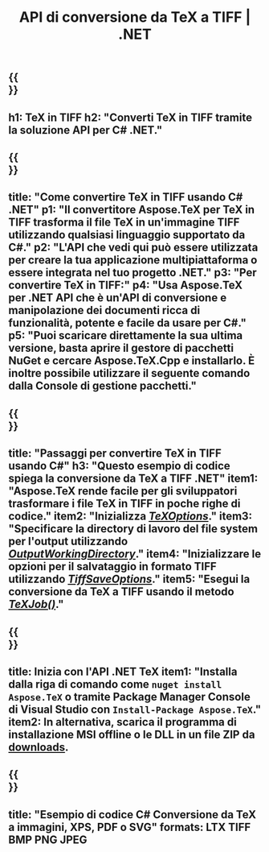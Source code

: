 ﻿---
translation: true
template: /_templates/_conversion-child-net.md
title: API di conversione da TeX a TIFF | .NET
description: Funzionalità di conversione da TeX a TIFF. Integra questa libreria .NET in sede nel tuo progetto o usa applicazioni multipiattaforma per convertire TeX in TIFF.
keywords: da tex a tiff api net, tex2tiff integra c#
url: /net/conversion/tex-to-tiff/
family: tex
platformtag: net
feature: conversion
informat: TEX
outformat: TIFF
otherformats: BMP PNG JPEG PDF SVG XPS
---


{{<section banner>}}
---
h1: TeX in TIFF
h2: "Converti TeX in TIFF tramite la soluzione API per C# .NET."
---

{{<section overview>}}
---
title: "Come convertire TeX in TIFF usando C# .NET"
p1: "Il convertitore Aspose.TeX per TeX in TIFF trasforma il file TeX in un'immagine TIFF utilizzando qualsiasi linguaggio supportato da C#."
p2: "L'API che vedi qui può essere utilizzata per creare la tua applicazione multipiattaforma o essere integrata nel tuo progetto .NET."
p3: "Per convertire TeX in TIFF:"
p4: "Usa Aspose.TeX per .NET API che è un'API di conversione e manipolazione dei documenti ricca di funzionalità, potente e facile da usare per C#."
p5: "Puoi scaricare direttamente la sua ultima versione, basta aprire il gestore di pacchetti NuGet e cercare Aspose.TeX.Cpp e installarlo. È inoltre possibile utilizzare il seguente comando dalla Console di gestione pacchetti."
---

{{<section feature1>}}
---
title: "Passaggi per convertire TeX in TIFF usando C#"
h3: "Questo esempio di codice spiega la conversione da TeX a TIFF .NET"
item1: "Aspose.TeX rende facile per gli sviluppatori trasformare i file TeX in TIFF in poche righe di codice."
item2: "Inizializza [*TeXOptions*](https://reference.aspose.com/tex/net/aspose.tex/texoptions/)."
item3: "Specificare la directory di lavoro del file system per l'output utilizzando [*OutputWorkingDirectory*](https://reference.aspose.com/tex/net/aspose.tex/texoptions/outputworkingdirectory/)."
item4: "Inizializzare le opzioni per il salvataggio in formato TIFF utilizzando [*TiffSaveOptions*](https://reference.aspose.com/tex/net/aspose.tex.presentation.image/tiffsaveoptions/)."
item5: "Esegui la conversione da TeX a TIFF usando il metodo [*TeXJob()*](https://reference.aspose.com/tex/net/aspose.tex/texjob/)."
---

{{<section feature2>}}
---
title: Inizia con l'API .NET TeX
item1: "Installa dalla riga di comando come ```nuget install Aspose.TeX``` o tramite Package Manager Console di Visual Studio con ```Install-Package Aspose.TeX```."
item2: In alternativa, scarica il programma di installazione MSI offline o le DLL in un file ZIP da [downloads](https://releases.aspose.com/tex/net).
---

{{<section widget>}}
---
title: "Esempio di codice C# Conversione da TeX a immagini, XPS, PDF o SVG"
formats: LTX TIFF BMP PNG JPEG
---